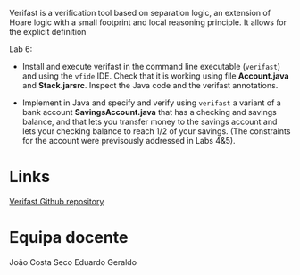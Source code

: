 
Verifast is a verification tool based on separation logic, an extension
of Hoare logic with a small footprint and local reasoning principle. It
allows for the explicit definition 

Lab 6:

* Install and execute verifast in the command line executable (`verifast`) and using the `vfide` IDE. Check that it is working using file __Account.java__ and __Stack.jarsrc__. Inspect the Java code and the verifast annotations.

* Implement in Java and specify and verify using `verifast` a variant of a bank account __SavingsAccount.java__ that has a checking and savings balance, and that lets you transfer money to the savings account and lets your checking balance to reach 1/2 of your savings. (The constraints for the account were previsously addressed in Labs 4&5).

# Links 

[Verifast Github repository](https://github.com/verifast/verifast)

# Equipa docente

João Costa Seco
Eduardo Geraldo